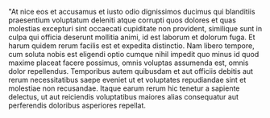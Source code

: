 "At nice eos et accusamus et iusto odio dignissimos ducimus qui blanditiis praesentium voluptatum
 deleniti atque corrupti quos dolores et quas molestias excepturi sint occaecati cupiditate non
provident, similique sunt in culpa qui officia deserunt mollitia animi, id est laborum et dolorum 
fuga. Et harum quidem rerum facilis est et expedita distinctio. Nam libero tempore, cum soluta
 nobis est eligendi optio cumque nihil impedit quo minus id quod maxime placeat facere possimus,
omnis voluptas assumenda est, omnis dolor repellendus. Temporibus autem quibusdam et aut officiis
debitis aut rerum necessitatibus saepe eveniet ut et voluptates repudiandae sint et molestiae
 non recusandae. Itaque earum rerum hic tenetur a sapiente delectus, ut aut reiciendis
 voluptatibus maiores alias consequatur aut perferendis doloribus asperiores repellat.